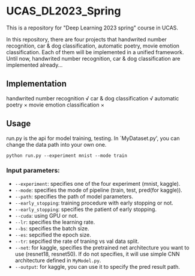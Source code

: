 # UCAS_DL2023_Spring
This is a repository for "Deep Learning 2023 spring" course in UCAS.

In this repository, there are four projects that handwrited number recognition, car & dog classification, automatic poetry, movie emotion classification. Each of them will be implemented in a unified framework. Until now, handwrited number recognition, car & dog classification are implemented already...

## Implementation
handwrited number recognition   √
car & dog classification        √
automatic poetry                ×
movie emotion classification    ×

## Usage
run.py is the api for model training, testing. In `MyDataset.py', you can change the data path into your own one.

```
python run.py --experiment mnist --mode train
```

### Input parameters:
* `--experiment`: specifies one of the four experiment (mnist, kaggle).
* `--mode`: specifies the mode of pipeline (train, test, pred(for kaggle)).
* `--path`: specifies the path of model parameters.
* `--early_stopping`: training procedure with early stopping or not.
* `--early_stopping`: specifies the patient of early stopping.
* `--cuda`: using GPU or not.
* `--lr`: specifies the learning rate.
* `--bs`: specifies the batch size.
* `--es`: sepcified the epoch size.
* `--tr`: sepcified the rate of traning vs val data split.
* `--net`: for kaggle, specifies the pretrained net architecture you want to use (resnet18, resnet50). If do not specifies, it will use simple CNN architecture defined in `MyModel.py`.
* `--output`: for kaggle, you can use it to specify the pred result path.

